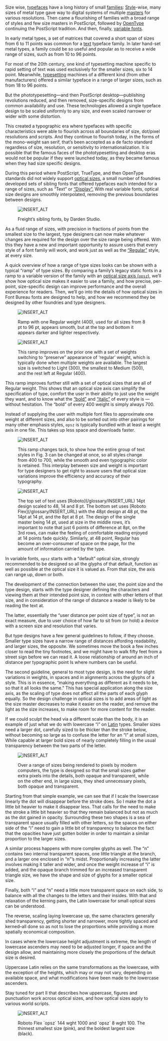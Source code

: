 
Size wise, [typefaces](/glossary/typeface) have a long history of small [families](/glossary/family_or_type_family_or_font_family): [Style](/glossary/style)-wise, many sizes of metal type gave way to digital systems of multiple [masters](/glossary/masters) for various resolutions. Then came a flourishing of families with a broad range of styles and few size masters in PostScript, followed by [OpenType](/glossary/opentype) continuing the PostScript tradition. And then, finally, [variable fonts](/glossary/variable_fonts).

In early metal types, a set of matrices that covered a short span of sizes from 6 to 11 points was common for a [text](/glossary/text_copy) typeface family. In later hand-set metal types, a family could be so useful and popular as to receive a wide range of sizes, such as from 10 to 96 points.

For most of the 20th century, one kind of typesetting machine specific to rapid setting of text was used exclusively for the smaller sizes, six to 14 point. Meanwhile, [typesetting](/glossary/typesetting) machines of a different kind (from other manufacturers) offered a similar typeface in a range of larger sizes, such as from 18 to 96 points.

But the phototypesetting—and then PostScript desktop—publishing revolutions reduced, and then removed, size-specific designs from common availability and use. These technologies allowed a single typeface design to be scaled uniformly to any size, and even scaled narrower or wider with some distortion.

This created a typographic era where typefaces with specific characteristics were able to flourish across all boundaries of size, dot/pixel resolutions and scripts. And they continue to flourish today, in the forms of the mono-weight san serif, that’s been accepted as a de facto standard regardless of size, resolution, or sensitivity to internationalization. It is possible that the famous faces of the phototypesetting and desktop eras would not be popular if they were launched today, as they became famous when they had size specific designs.

During this period where PostScript, TrueType, and then OpenType standards did not widely support [optical sizes](/glossary/optical_sizes), a small number of foundries developed sets of sibling fonts that offered typefaces each intended for a range of sizes, such as “Text” or [“Display”.](/glossary/display) With real variable fonts, optical size designs are smoothly interpolated, removing the previous boundaries between designs.

<figure>

![INSERT_ALT](images/size_1.svg)
<figcaption>Freight’s sibling fonts, by Darden Studio.</figcaption>

</figure>

As a fluid range of sizes, with precision in fractions of points from the smallest size to the largest, type designers can now make whatever changes are required for the design over the size range being offered. With this they have a new and important opportunity to assure users that every style of a font family will work, and work just as well as the [“Regular”](/glossary/regular_upright) style, at every size.

A quick overview of how a range of type sizes looks can be shown with a typical “ramp” of type sizes. By comparing a family’s legacy static fonts in a ramp to a variable version of the family with an [optical size axis (`opsz`)](/glossary/optical_size_axis), we’ll show how optical size makes it easier to use a family, and how precise, per-point, size-specific design can improve performance and the overall experience for readers. Then, we’ll go into the details of how optical sizes in Font Bureau fonts are designed to help, and how we recommend they be designed by other foundries and type designers.

<figure>

![INSERT_ALT](images/size_2.svg)
<figcaption>Ramp with one Regular weight (400), used for all sizes from 8 pt to 96 pt, appears smooth, but at the top and bottom it appears darker and lighter respectively.</figcaption>

</figure>

<figure>

![INSERT_ALT](images/size_3.svg)
<figcaption>This ramp improves on the prior one with a set of weights switching to “preserve” appearance of ‘regular’ weight, which is typically done when multiple weights are available. The largest size is switched to Light (300), the smallest to Medium (500), and the rest left at Regular (400).</figcaption>

</figure>

This ramp improves further still with a set of optical sizes that are all of Regular weight. This shows that an optical size axis can simplify the specification of type, comfort the user in their ability to just use the weight they want, and to know what the [“bold”](/glossary/bold) and [“italic”](/glossary/italic) of every style is — without hesitation. The “bold” of every 400 weight is simply always 700.

Instead of supplying the user with multiple font files to approximate one weight at different sizes, and also to be sorted out into other pairings for many other emphasis styles, `opsz` is typically bundled with at least a weight axis in one file. This takes up less space and downloads faster.

<figure>

![INSERT_ALT](images/size_4.svg)
<figcaption>This ramp changes tack, to show how the entire group of text styles in Fig. 3 can be changed at once, so all styles change from 400 to 700, while the smooth and even typographic color is retained. This interplay between size and weight is important for type designers to get right to assure users that optical size variations improve the efficiency and accuracy of their typography.</figcaption>

</figure>

<figure>

![INSERT_ALT](images/size_5.svg)
<figcaption>The top set of text uses [Roboto](/glossary/INSERT_URL) 14pt design scaled to 48, 14 and 8 pt. The bottom set uses [Roboto Flex](/glossary/INSERT_URL) with the 48pt design at 48 pt, the 14pt at 14 pt, and the 8pt at 8 pt. The design of the single master being 14 pt, used at size in the middle rows, it’s important to note that just 6 points of difference at 8pt, on the 3rd rows, can make the feeling of comfortable reading enjoyed at 14 points fade quickly. Similarly, at 48 point, Regular has become an over-consumer of space on the page, for the amount of information carried by the type.</figcaption>

</figure>

In variable fonts, `opsz` starts with a “default” optical size, strongly recommended to be designed so all the glyphs of that default, function as well as possible at the optical size it is valued as. From that size, the axis can range up, down or both.

The development of the connection between the user, the point size and the type design, starts with the type designer defining the characters and viewing them at their intended point size, in context with other letters of that size, and in consideration of the range of distance a reader is likely to be reading the text at.

The latter, essentially the “user distance per point size of type”, is not an exact measure, due to user choice of how far to sit from (or hold) a device with a screen size and resolution that varies.

But type designs have a few general guidelines to follow, if they choose. Smaller type sizes have a narrow range of distances affording readability, and larger sizes, the opposite. We sometimes move the book a few inches closer to read the tiny footnotes, and we might have to walk fifty feet from a street sign before we can read it. A loose relationship of around an inch of distance per typographic point Is where numbers can be useful.

The second guideline, general to most type design, is the need for slight variations in weights, in spaces and in alignments across the glyphs of a style. This is in essence, “making everything as different as it needs to be, so that it all looks the same.” This has special application along the size axis, as the scaling of type does not affect all the parts of each glyph equally. So the design challenge in optical sizes is to add areas of light as the size master decreases to make it easier on the reader, and remove the light as the size increases, to make room for more content for the reader.

If we could sculpt the head via a different scale than the body, it is an example of just what we do with lowercase “i” on [Latin](/glossary/latin) types. Smaller sizes need a larger dot, carefully sized to be thicker than the stroke below, without becoming so large as to confuse the letter for an “l” at small  sizes, While capable at larger bold sizes of nearly completely filling in the usual transparency between the two parts of the letter.

<figure>

![INSERT_ALT](images/size_6.svg)
<figcaption>Over a range of sizes being rendered to pixels by modern computers, the type is designed so that the small sizes gather extra pixels into the details, both opaque and transparent, while on the other end, in large sizes, they shed unnecessary pixels, both opaque and transparent.</figcaption>

</figure>

Starting from that simple example, we can see that if I scale the lowercase linearly the dot will disappear before the stroke does. So I make the dot a little bit heavier to make it disappear less. That calls for the need to make the stroke a little bit heavier so that they remain balanced but not as much as the dot gained in opacity. Surrounding these two shapes is a sea of transparent space usually filled with other letters, so the spaces on either side of the “i” need to gain a little bit of transparency to balance the fact that the opacities have just gotten bolder in order to maintain a similar proportion to the larger sizes.

A similar process happens with more complex glyphs as well. The “n” contains two internal transparent spaces, one little triangle at the branch, and a larger one enclosed in “n”’s midst. Proportionally increasing the latter involves making it taller and wider, and once the weight increase of “i” is added, and the opaque branch trimmed for an increased transparent triangle size, we have the shape and size of glyphs for a smaller optical size.

Finally, both “i” and “n” need a little more transparent space on each side, to balance with all the changes to the letters and their insides. With that and relaxation of the kerning pairs, the Latin lowercase for small optical sizes can be understood.

The reverse, scaling laying lowercase up, the same characters generally shed transparency, getting shorter and narrower, more tightly spaced and kerned–all done so as not to lose the proportions while providing a more spatially economical composition.

In cases where the lowercase height adjustment is extreme, the length of lowercase ascenders may need to be adjusted longer, if space and the design allow, and maintaining more closely the proportions of the default size is desired.

Uppercase Latin relies on the same transformations as the lowercase, with the exception of the heights, which may or may not vary, depending on available space, and what modifications have been made to the lowercase ascenders.

Stay tuned for part II that describes how uppercase, figures and punctuation work across optical sizes, and how optical sizes apply to various world scripts.

<figure>

![INSERT_ALT](images/size_7.svg)
<figcaption>Roboto Flex `opsz` 144 wght 1000 and `opsz` 8 wght 100. The thinnest smallest size (pink), and the boldest largest size (black).</figcaption>

</figure>
